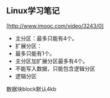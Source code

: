## Linux学习笔记
[http://www.imooc.com/video/3243/0]

- 主分区：最多只能有4个。
- 扩展分区：
 - 最多只能有1个。
 - 主分区加扩展分区最多有4个。
 - 不能写入数据，只能包含逻辑分区
- 逻辑分区

数据块block默认4kb
